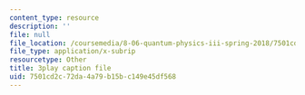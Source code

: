 ```yaml
---
content_type: resource
description: ''
file: null
file_location: /coursemedia/8-06-quantum-physics-iii-spring-2018/7501cd2c72da4a79b15bc149e45df568_N9f0MIzNcmI.srt
file_type: application/x-subrip
resourcetype: Other
title: 3play caption file
uid: 7501cd2c-72da-4a79-b15b-c149e45df568
---
```

